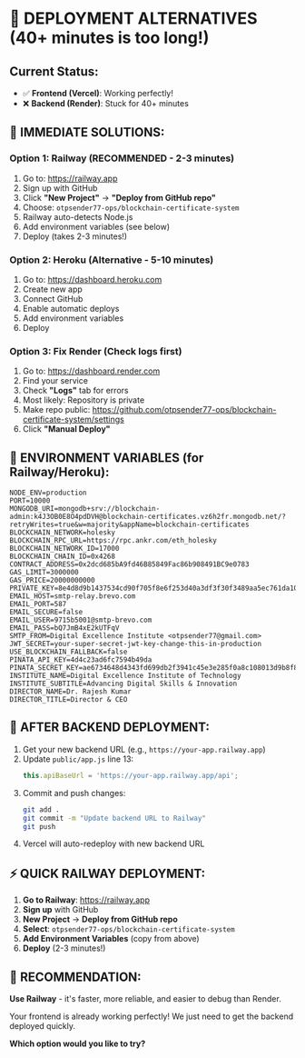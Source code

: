 # 🚀 **DEPLOYMENT ALTERNATIVES (40+ minutes is too long!)**

## **Current Status:**
- ✅ **Frontend (Vercel)**: Working perfectly!
- ❌ **Backend (Render)**: Stuck for 40+ minutes

## **🎯 IMMEDIATE SOLUTIONS:**

### **Option 1: Railway (RECOMMENDED - 2-3 minutes)**
1. Go to: https://railway.app
2. Sign up with GitHub
3. Click **"New Project"** → **"Deploy from GitHub repo"**
4. Choose: `otpsender77-ops/blockchain-certificate-system`
5. Railway auto-detects Node.js
6. Add environment variables (see below)
7. Deploy (takes 2-3 minutes!)

### **Option 2: Heroku (Alternative - 5-10 minutes)**
1. Go to: https://dashboard.heroku.com
2. Create new app
3. Connect GitHub
4. Enable automatic deploys
5. Add environment variables
6. Deploy

### **Option 3: Fix Render (Check logs first)**
1. Go to: https://dashboard.render.com
2. Find your service
3. Check **"Logs"** tab for errors
4. Most likely: Repository is private
5. Make repo public: https://github.com/otpsender77-ops/blockchain-certificate-system/settings
6. Click **"Manual Deploy"**

## **🔧 ENVIRONMENT VARIABLES (for Railway/Heroku):**

```
NODE_ENV=production
PORT=10000
MONGODB_URI=mongodb+srv://blockchain-admin:k4J3OB0E8O4pdDVH@blockchain-certificates.vz6h2fr.mongodb.net/?retryWrites=true&w=majority&appName=blockchain-certificates
BLOCKCHAIN_NETWORK=holesky
BLOCKCHAIN_RPC_URL=https://rpc.ankr.com/eth_holesky
BLOCKCHAIN_NETWORK_ID=17000
BLOCKCHAIN_CHAIN_ID=0x4268
CONTRACT_ADDRESS=0x2dcd685bA9fd46B85849Fac86b908491BC9e0783
GAS_LIMIT=3000000
GAS_PRICE=20000000000
PRIVATE_KEY=8e4d8d9b1437534cd90f705f8e6f253d40a3df3f30f3489aa5ec761da10e23bd
EMAIL_HOST=smtp-relay.brevo.com
EMAIL_PORT=587
EMAIL_SECURE=false
EMAIL_USER=9715b5001@smtp-brevo.com
EMAIL_PASS=bQ7JmB4xE2kUTFqV
SMTP_FROM=Digital Excellence Institute <otpsender77@gmail.com>
JWT_SECRET=your-super-secret-jwt-key-change-this-in-production
USE_BLOCKCHAIN_FALLBACK=false
PINATA_API_KEY=4d4c23ad6fc7594b49da
PINATA_SECRET_KEY=ae6734648d4343fd699db2f3941c45e3e285f0a8c108013d9b8f83b9f54323f4
INSTITUTE_NAME=Digital Excellence Institute of Technology
INSTITUTE_SUBTITLE=Advancing Digital Skills & Innovation
DIRECTOR_NAME=Dr. Rajesh Kumar
DIRECTOR_TITLE=Director & CEO
```

## **🔄 AFTER BACKEND DEPLOYMENT:**

1. Get your new backend URL (e.g., `https://your-app.railway.app`)
2. Update `public/app.js` line 13:
   ```javascript
   this.apiBaseUrl = 'https://your-app.railway.app/api';
   ```
3. Commit and push changes:
   ```bash
   git add .
   git commit -m "Update backend URL to Railway"
   git push
   ```
4. Vercel will auto-redeploy with new backend URL

## **⚡ QUICK RAILWAY DEPLOYMENT:**

1. **Go to Railway**: https://railway.app
2. **Sign up** with GitHub
3. **New Project** → **Deploy from GitHub repo**
4. **Select**: `otpsender77-ops/blockchain-certificate-system`
5. **Add Environment Variables** (copy from above)
6. **Deploy** (2-3 minutes!)

## **🎯 RECOMMENDATION:**

**Use Railway** - it's faster, more reliable, and easier to debug than Render.

Your frontend is already working perfectly! We just need to get the backend deployed quickly.

**Which option would you like to try?**
